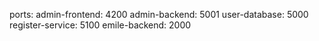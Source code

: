 
ports:
admin-frontend: 4200
admin-backend: 5001
user-database: 5000
register-service: 5100
emile-backend: 2000

